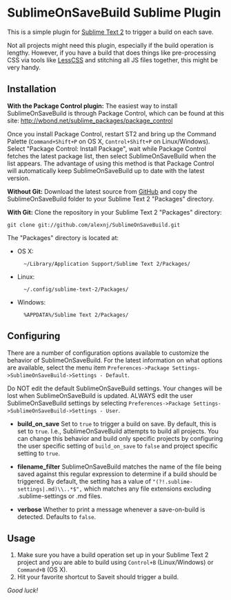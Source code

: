 SublimeOnSaveBuild Sublime Plugin
=================================

This is a simple plugin for [Sublime Text 2](http://www.sublimetext.com/2) to trigger a build on each save.

Not all projects might need this plugin, especially if the build operation is lengthy. However, if you have a build that does things like pre-processing CSS via tools like [LessCSS](http://lesscss.org) and stitching all JS files together, this might be very handy.

Installation
------------
**With the Package Control plugin:** The easiest way to install SublimeOnSaveBuild is through Package Control, which can be found at this site: http://wbond.net/sublime_packages/package_control

Once you install Package Control, restart ST2 and bring up the Command Palette (`Command+Shift+P` on OS X, `Control+Shift+P` on Linux/Windows). Select "Package Control: Install Package", wait while Package Control fetches the latest package list, then select SublimeOnSaveBuild when the list appears. The advantage of using this method is that Package Control will automatically keep SublimeOnSaveBuild up to date with the latest version.

**Without Git:** Download the latest source from [GitHub](http://github.com/alexnj/SublimeOnSaveBuild) and copy the SublimeOnSaveBuild folder to your Sublime Text 2 "Packages" directory.

**With Git:** Clone the repository in your Sublime Text 2 "Packages" directory:

    git clone git://github.com/alexnj/SublimeOnSaveBuild.git


The "Packages" directory is located at:

* OS X:

        ~/Library/Application Support/Sublime Text 2/Packages/

* Linux:

        ~/.config/sublime-text-2/Packages/

* Windows:

        %APPDATA%/Sublime Text 2/Packages/

Configuring
-----------
There are a number of configuration options available to customize the behavior of SublimeOnSaveBuild. For the latest information on what options are available, select the menu item `Preferences->Package Settings->SublimeOnSaveBuild->Settings - Default`.

Do NOT edit the default SublimeOnSaveBuild settings. Your changes will be lost when SublimeOnSaveBuild is updated. ALWAYS edit the user SublimeOnSaveBuild settings by selecting `Preferences->Package Settings->SublimeOnSaveBuild->Settings - User`. 

* **build_on_save**
Set to `true` to trigger a build on save. By default, this is set to `true`. I.e., SublimeOnSaveBuild attempts to build all projects. You can change this behavior and build only specific projects by configuring the user specific setting of `build_on_save` to `false` and project specific setting to `true`.

* **filename_filter**
SublimeOnSaveBuild matches the name of the file being saved against this regular expression to determine if a build should be triggered. By default, the setting has a value of `"(?!.sublime-settings|.md)\\..*$",` which matches any file extensions excluding .sublime-settings or .md files.

* **verbose**
Whether to print a message whenever a save-on-build is detected. Defaults to `false`.

Usage
-----
1. Make sure you have a build operation set up in your Sublime Text 2 project and you are able to build using `Control+B` (Linux/Windows) or `Command+B` (OS X).
2. Hit your favorite shortcut to Saveit should trigger a build.

*Good luck!*
